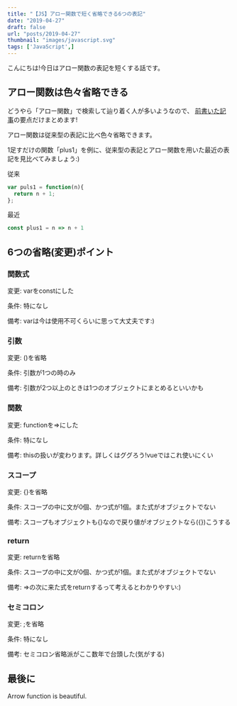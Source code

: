 ```yaml
---
title: "【JS】アロー関数で短く省略できる6つの表記"
date: "2019-04-27"
draft: false
url: "posts/2019-04-27"
thumbnail: "images/javascript.svg"
tags: ['JavaScript',]
---
```


こんにちは!今日はアロー関数の表記を短くする話です。

## アロー関数は色々省略できる

どうやら「アロー関数」で検索して辿り着く人が多いようなので、
[前書いた記事](../2019-03-25)の要点だけまとめます!

アロー関数は従来型の表記に比べ色々省略できます。

1足すだけの関数「plus1」を例に、従来型の表記とアロー関数を用いた最近の表記を見比べてみましょう:)

従来
```javascript
var puls1 = function(n){
  return n + 1;
};
```
最近
```javascript
const plus1 = n => n + 1
```

## 6つの省略(変更)ポイント

### 関数式
変更: varをconstにした

条件: 特になし

備考: varは今は使用不可くらいに思って大丈夫です:)

### 引数
変更: ()を省略

条件: 引数が1つの時のみ

備考: 引数が2つ以上のときは1つのオブジェクトにまとめるといいかも

### 関数
変更: functionを=>にした

条件: 特になし

備考: thisの扱いが変わります。詳しくはググろう!vueではこれ使いにくい

### スコープ
変更: {}を省略

条件: スコープの中に文が0個、かつ式が1個。また式がオブジェクトでない

備考: スコープもオブジェクトも{}なので戻り値がオブジェクトなら({})こうする

### return
変更: returnを省略

条件: スコープの中に文が0個、かつ式が1個。また式がオブジェクトでない

備考: =>の次に来た式をreturnするって考えるとわかりやすい:)

### セミコロン
変更: ;を省略

条件: 特になし

備考: セミコロン省略派がここ数年で台頭した(気がする)

## 最後に
Arrow function is beautiful.